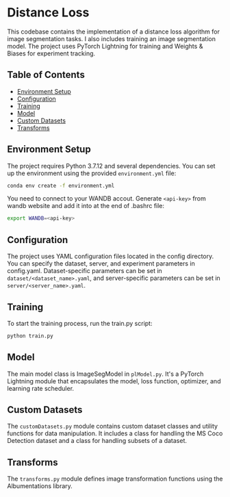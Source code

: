 # Distance Loss

This codebase contains the implementation of a distance loss algorithm for image segmentation tasks. I also includes training an image segmentation model. The project uses PyTorch Lightning for training and Weights & Biases for experiment tracking.

## Table of Contents
- [Environment Setup](#environment-etup)
- [Configuration](#configuration)
- [Training](#training)
- [Model](#model)
- [Custom Datasets](#custom-datasets)
- [Transforms](#transforms)

## Environment Setup
The project requires Python 3.7.12 and several dependencies. You can set up the environment using the provided `environment.yml` file:

```bash
conda env create -f environment.yml
```

You need to connect to your WANDB accout. Generate `<api-key>` from wandb website and add it into at the end of .bashrc file:

```bash
export WANDB=<api-key>
```
## Configuration
The project uses YAML configuration files located in the config directory. You can specify the dataset, server, and experiment parameters in config.yaml. Dataset-specific parameters can be set in `dataset/<dataset_name>.yaml`, and server-specific parameters can be set in `server/<server_name>.yaml`.

## Training
To start the training process, run the train.py script:

```bash
python train.py
```

## Model
The main model class is ImageSegModel in `plModel.py`. It's a PyTorch Lightning module that encapsulates the model, loss function, optimizer, and learning rate scheduler.

## Custom Datasets
The `customDatasets.py` module contains custom dataset classes and utility functions for data manipulation. It includes a class for handling the MS Coco Detection dataset and a class for handling subsets of a dataset.

## Transforms
The `transforms.py` module defines image transformation functions using the Albumentations library.
